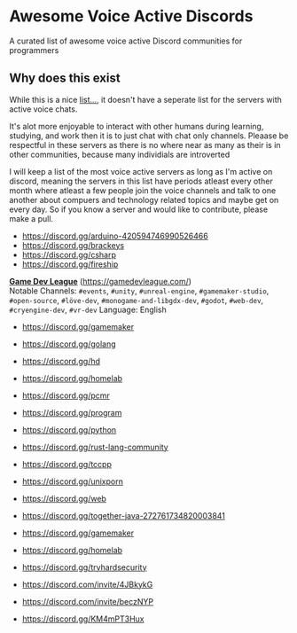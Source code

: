 # Awesome Voice Active Discords
A curated list of awesome voice active Discord communities for programmers

## Why does this exist
While this is a nice [list...](https://github.com/mhxion/awesome-discord-communities), it doesn't have a seperate list for the servers with active voice chats.

It's alot more enjoyable to interact with other humans during learning, studying, and work then it is to just chat with chat only channels. Pleaase be respectful in these servers as there is no where near as many as their is in other communities, because many individials are introverted

I will keep a list of the most voice active servers as long as I'm active on discord, meaning the servers in this list have periods atleast every other month where atleast a few people join the voice channels and talk to one another about compuers and technology related topics and maybe get on every day. So if you know a server and would like to contribute, please make a pull.









* https://discord.gg/arduino-420594746990526466
* https://discord.gg/brackeys
* https://discord.gg/csharp
* https://discord.gg/fireship
  
[__Game Dev League__](https://discord.com/invite/gamedev) (https://gamedevleague.com/) \
Notable Channels: `#events`, `#unity`, `#unreal-engine`, `#gamemaker-studio`, `#open-source`, `#löve-dev`, `#monogame-and-libgdx-dev`, `#godot`, `#web-dev`, `#cryengine-dev`, `#vr-dev`
Language: English

* https://discord.gg/gamemaker
* https://discord.gg/golang
* https://discord.gg/hd
* https://discord.gg/homelab
* https://discord.gg/pcmr
* https://discord.gg/program
* https://discord.gg/python
* https://discord.gg/rust-lang-community
* https://discord.gg/tccpp
* https://discord.gg/unixporn
* https://discord.gg/web
* https://discord.gg/together-java-272761734820003841

* https://discord.gg/gamemaker
* https://discord.gg/homelab
* https://discord.gg/tryhardsecurity


* https://discord.com/invite/4JBkykG
* https://discord.com/invite/beczNYP
* https://discord.gg/KM4mPT3Hux
